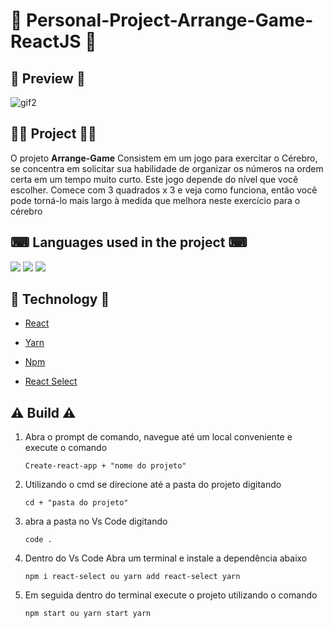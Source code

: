    <h1>📌 Personal-Project-Arrange-Game-ReactJS 📌</h1>
   
   ## 🔎 **Preview** 🔎
   
   ![gif2](https://user-images.githubusercontent.com/69303138/115332413-27bb6880-a16e-11eb-854c-1611b6b88ccd.gif)
   
   ## 👨‍💻 **Project** 👨‍💻
   
   O projeto **Arrange-Game**  Consistem em um jogo para exercitar o Cérebro, se concentra em solicitar sua habilidade de organizar os números na ordem certa em um tempo muito        curto. Este jogo depende do nível que você escolher. Comece com 3 quadrados x 3 e veja como funciona, então você pode torná-lo mais largo à medida que melhora neste exercício      para o cérebro

   ## ⌨ **Languages used in the project** ⌨ 

![](https://img.shields.io/badge/HTML5-E34F26?style=for-the-badge&logo=html5&logoColor=white) ![](https://img.shields.io/badge/CSS3-1572B6?style=for-the-badge&logo=css3&logoColor=white) ![](https://img.shields.io/badge/JavaScript-F7DF1E?style=for-the-badge&logo=javascript&logoColor=black)

  ## 🚀 **Technology** 🚀

  <ul> <li><a href="https://reactjs.org" rel="nofollow">React</a> </li></ul>
  <ul> <li><a href="https://classic.yarnpkg.com/lang/en/" rel="nofollow">Yarn</a> </li></ul>
  <ul> <li><a href="https://docs.npmjs.com" rel="nofollow">Npm</a> </li></ul>
  <ul> <li><a href="https://react-select.com/home" rel="nofollow">React Select</a> </li></ul>
  

## ⚠️ **Build** ⚠️

1. Abra o prompt de comando, navegue até um local conveniente e execute o comando 

    <pre><code><span>Create-react-app + "nome do projeto"</span></code></pre>
    
2. Utilizando o cmd se direcione até a pasta do projeto digitando 

    <pre><code><span>cd + "pasta do projeto"</span></code></pre>

3. abra a pasta no Vs Code digitando 

    <pre><code><span>code .</span></code></pre>
     
4. Dentro do Vs Code Abra um terminal e instale a dependência abaixo

    <pre><code><span>npm i react-select ou yarn add react-select</span> yarn</code></pre>
    
5. Em seguida dentro do terminal execute o projeto utilizando o comando 

    <pre><code><span>npm start ou yarn start</span> yarn</code></pre>
